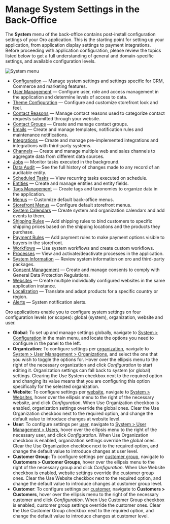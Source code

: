 <!-- meta: description = Extensive manuals on the Oro application back-office system configuration -->

<a id="user-guide-system-setting"></a>

# Manage System Settings in the Back-Office

The **System** menu of the back-office contains post-install configuration settings of your Oro application. This is the starting point for setting up your application, from application display settings to payment integrations. Before proceeding with application configuration, please review the topics listed below to get a full understanding of general and domain-specific settings, and available configuration levels.

![System menu](user/img/system/configuration/system_menu.png)
* [Configuration](configuration/index.md#mc-system-configuration) — Manage system settings and settings specific for CRM, Commerce and marketing features.
* [User Management](user-management/index.md#user-guide-user-management) — Configure user, role and access management in the application and determine levels of access to data.
* [Theme Configuration](theme-configuration/index.md#back-office-theme-configuration) — Configure and customize storefront look and feel.
* [Contact Reasons](contact-reasons/index.md#admin-guide-contact-reasons) — Manage contact reasons used to categorize contact requests submitted through your website.
* [Contact Groups](contact-groups/index.md#contact-groups) — Create and manage contact groups.
* [Emails](emails/index.md#admin-guide-email-configuration) — Create and manage templates, notification rules and maintenance notifications.
* [Integrations](integrations/index.md#user-guide-integrations) — Create and manage pre-implemented integrations and integrations with third-party systems.
* [Channels](channels/index.md#user-guide-channels) — Create and manage multiple web and sales channels to aggregate data from different data sources.
* [Jobs](jobs/index.md#book-job-execution) — Monitor tasks executed in the background.
* [Data Audit](data-audit/index.md#user-guide-data-audit) — See the full history of changes made to any record of an auditable entity.
* [Scheduled Tasks](scheduled-tasks/index.md#book-time-based-command-execution) — View recurring tasks executed on schedule.
* [Entities](entities/index.md#doc-entities) — Create and manage entities and entity fields.
* [Tags Management](tags-management/index.md#admin-guide-tag-management) — Create tags and taxonomies to organize data in the application.
* [Menus](menus/index.md#doc-config-menus) — Customize default back-office menus.
* [Storefront Menus](frontend-menus/index.md#backend-frontend-menus) — Configure default storefront menus.
* [System Calendars](system-calendars/index.md#user-guide-calendars) — Create system and organization calendars and add events to them.
* [Shipping Rules](shipping-rules/index.md#sys-shipping-rules) — Add shipping rules to bind customers to specific shipping prices based on the shipping locations and the products they purchase.
* [Payment Rules](payment-rules/index.md#sys-payment-rules) —  Add payment rules to make payment options visible to buyers in the storefront.
* [Workflows](workflows/index.md#mc-system-wf) — Use system workflows and create custom workflows.
* [Processes](processes/index.md#user-guide-processes) — View and activate/deactivate processes in the application.
* [System Information](system-information/index.md#system-information) — Review system information on oro and third-party packages.
* [Consent Management](consent-management/index.md#system-consent-management) — Create and manage consents to comply with General Data Protection Regulations.
* [Websites](websites/index.md#system-websites) — Create multiple individually configured websites in the same application instance.
* [Localization](localization/index.md#sys-config-sysconfig-general-setup-localization) — Translate and adapt products for a specific country or region.
* [Alerts](../../../backend/integrations/notification-alerts.md#dev-integrations-notification-alerts) — System notification alerts.

<a id="configuration-guide-config-levels"></a>

<a id="doc-system-configuration"></a>

Oro applications enable you to configure system settings on four configuration levels (or scopes): global (system), organization, website and user.

* **Global**: To set up and manage settings globally, navigate to [System > Configuration](configuration/index.md#mc-system-configuration) in the main menu, and locate the options you need to configure in the panel to the left.
* **Organization**: To configure settings per [organization](../../glossary.md#term-Organization), navigate to [System > User Management > Organizations](user-management/organizations/org-configuration/index.md#doc-organization-configuration), and select the one that you wish to toggle the options for. Hover over the ellipsis menu to the right of the necessary organization and click *Configuration* to start editing it. Organization settings can fall back to system (or global) settings. Clearing the Use System checkbox next to the required option and changing its value means that you are configuring this option specifically for the selected organization.
* **Website**: To configure settings per [website](../../glossary.md#term-Website), navigate to [System > Websites](websites/web-configuration/index.md#doc-website-configuration), hover over the ellipsis menu to the right of the necessary website, and click *Configuration*. When Use Organization checkbox is enabled, organization settings override the global ones. Clear the Use Organization checkbox next to the required option, and change the default value to introduce changes at website level.
* **User**: To configure settings per [user](../../glossary.md#term-User), navigate to [System > User Management > Users](user-management/users/configuration/index.md#doc-my-user-configuration), hover over the ellipsis menu to the right of the necessary user, and click *Configuration*. When Use Organization checkbox is enabled, organization settings override the global ones. Clear the Use Organization checkbox next to the required option, and change the default value to introduce changes at user level.
* **Customer Group**: To configure settings per [customer group](../../glossary.md#term-Customer-Group), navigate to **Customers > Customer Groups**, hover over the ellipsis menu to the right of the necessary group and click *Configuration*. When Use Website checkbox is enabled, website settings override the customer group ones. Clear the Use Website checkbox next to the required option, and change the default value to introduce changes at customer group level.
* **Customer**: To configure settings per [customer](../../glossary.md#term-Customer), navigate to **Customers > Customers**, hover over the ellipsis menu to the right of the necessary customer and click *Configuration*. When Use Customer Group checkbox is enabled, customer group settings override the customer ones. Clear the Use Customer Group checkbox next to the required option, and change the default value to introduce changes at customer level.

